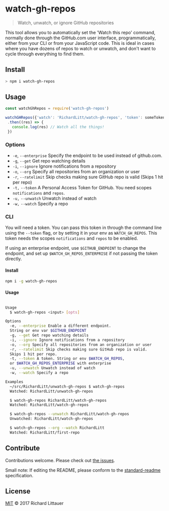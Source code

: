 # watch-gh-repos

> Watch, unwatch, or ignore GitHub repositories

This tool allows you to automatically set the 'Watch this repo' command, normally done through the GitHub.com user interface, programmatically, either from your CLI or from your JavaScript code. This is ideal in cases where you have dozens of repos to watch or unwatch, and don't want to cycle through everything to find them. 

## Install

```sh
> npm i watch-gh-repos
```

## Usage

```js
const watchGhRepos = require('watch-gh-repos')

watchGHRepos({'watch': 'RichardLitt/watch-gh-repos', 'token': someToken})
 .then((res) => {
   console.log(res) // Watch all the things!
 })
```

### Options

- `-e`, `--enterprise` Specify the endpoint to be used instead of github.com.
- `-g`, `--get` Get repo watching details
- `-i`, `--ignore` Ignore notifications from a repository
- `-o`, `--org` Specify all repositories from an organization or user
- `-r`, `--ratelimit` Skip checks making sure GitHub repo is valid (Skips 1 hit per repo)
- `-t,` `--token` A Personal Access Token for GitHub. You need scopes `notifications` and `repos`.
- `-u,` `--unwatch` Unwatch instead of watch
- `-w,` `--watch` Specify a repo

### CLI

You will need a token. You can pass this token in through the command line using the `--token` flag, or by setting it in your env as `WATCH_GH_REPOS`. This token needs the scopes `notifications` and `repos` to be enabled.

If using an enterprise endpoint, use `$GITHUB_ENDPOINT` to change the endpoint, and set up `$WATCH_GH_REPOS_ENTERPRISE` if not passing the token directly.

#### Install

```sh
npm i -g watch-gh-repos
```

#### Usage
```sh

Usage
  $ watch-gh-repos <input> [opts]

Options
  -e, --enterprise Enable a different endpoint.
  String or env var $GITHUB_ENDPOINT
  -g, --get Get repo watching details
  -i, --ignore Ignore notifications from a repository
  -o, --org Specify all repositories from an organization or user
  -r, --ratelimit Skip checks making sure GitHub repo is valid.
  Skips 1 hit per repo.
  -t, --token A token. String or env $WATCH_GH_REPOS,
  or $WATCH_GH_REPOS_ENTERPRISE with enterprise
  -u, --unwatch Unwatch instead of watch
  -w, --watch Specify a repo

Examples
  ~/src/RichardLitt/unwatch-gh-repos $ watch-gh-repos
  Watched: RichardLitt/unwatch-gh-repos

  $ watch-gh-repos RichardLitt/watch-gh-repos
  Watched: RichardLitt/watch-gh-repos

  $ watch-gh-repos --unwatch RichardLitt/watch-gh-repos
  Unwatched: RichardLitt/watch-gh-repos

  $ watch-gh-repos --org --watch RichardLitt
  Watched: RichardLitt/first-repo
```

## Contribute

Contributions welcome. Please check out [the issues](https://github.com/RichardLitt/watch-gh-repos/issues).

Small note: If editing the README, please conform to the [standard-readme](https://github.com/RichardLitt/standard-readme) specification.

## License

[MIT](LICENSE) © 2017 Richard Littauer
